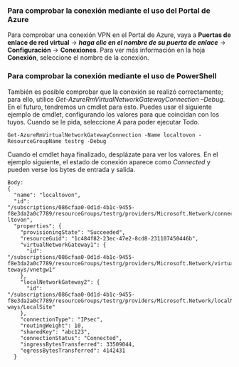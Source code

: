 ### Para comprobar la conexión mediante el uso del Portal de Azure

Para comprobar una conexión VPN en el Portal de Azure, vaya a **Puertas de enlace de red virtual** -> ***haga clic en el nombre de su puerta de enlace*** -> **Configuración** -> **Conexiones**. Para ver más información en la hoja **Conexión**, seleccione el nombre de la conexión.

### Para comprobar la conexión mediante el uso de PowerShell

También es posible comprobar que la conexión se realizó correctamente; para ello, utilice *Get-AzureRmVirtualNetworkGatewayConnection –Debug*. En el futuro, tendremos un cmdlet para esto. Puedes usar el siguiente ejemplo de cmdlet, configurando los valores para que coincidan con los tuyos. Cuando se le pida, seleccione *A* para poder ejecutar Todo.

	Get-AzureRmVirtualNetworkGatewayConnection -Name localtovon -ResourceGroupName testrg -Debug

 Cuando el cmdlet haya finalizado, desplázate para ver los valores. En el ejemplo siguiente, el estado de conexión aparece como *Connected* y pueden verse los bytes de entrada y salida.

	Body:
	{
	  "name": "localtovon",
	  "id":
	"/subscriptions/086cfaa0-0d1d-4b1c-9455-f8e3da2a0c7789/resourceGroups/testrg/providers/Microsoft.Network/connections/loca
	ltovon",
	  "properties": {
	    "provisioningState": "Succeeded",
	    "resourceGuid": "1c484f82-23ec-47e2-8cd8-231107450446b",
	    "virtualNetworkGateway1": {
	      "id":
	"/subscriptions/086cfaa0-0d1d-4b1c-9455-f8e3da2a0c7789/resourceGroups/testrg/providers/Microsoft.Network/virtualNetworkGa
	teways/vnetgw1"
	    },
	    "localNetworkGateway2": {
	      "id":
	"/subscriptions/086cfaa0-0d1d-4b1c-9455-f8e3da2a0c7789/resourceGroups/testrg/providers/Microsoft.Network/localNetworkGate
	ways/LocalSite"
	    },
	    "connectionType": "IPsec",
	    "routingWeight": 10,
	    "sharedKey": "abc123",
	    "connectionStatus": "Connected",
	    "ingressBytesTransferred": 33509044,
	    "egressBytesTransferred": 4142431
	  }

<!---HONumber=AcomDC_0107_2016-->